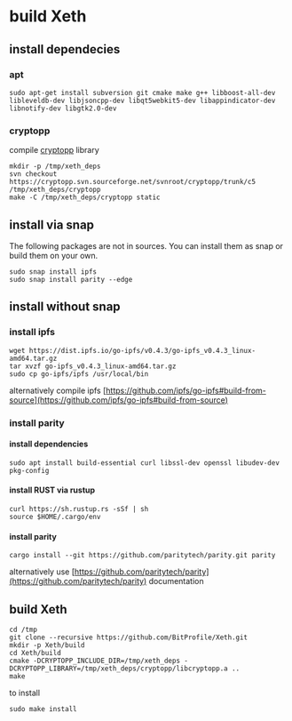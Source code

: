 
# build Xeth
## install dependecies

### apt

```
sudo apt-get install subversion git cmake make g++ libboost-all-dev libleveldb-dev libjsoncpp-dev libqt5webkit5-dev libappindicator-dev libnotify-dev libgtk2.0-dev
```

### cryptopp

compile [cryptopp](https://www.cryptopp.com/wiki/Linux) library

```
mkdir -p /tmp/xeth_deps
svn checkout https://cryptopp.svn.sourceforge.net/svnroot/cryptopp/trunk/c5 /tmp/xeth_deps/cryptopp
make -C /tmp/xeth_deps/cryptopp static
```


## install via snap
The following packages are not in sources. You can install them as snap or build them on your own.

```
sudo snap install ipfs 
sudo snap install parity --edge
```

## install without snap
### install ipfs
```
wget https://dist.ipfs.io/go-ipfs/v0.4.3/go-ipfs_v0.4.3_linux-amd64.tar.gz
tar xvzf go-ipfs_v0.4.3_linux-amd64.tar.gz
sudo cp go-ipfs/ipfs /usr/local/bin
```

alternatively compile ipfs [https://github.com/ipfs/go-ipfs#build-from-source](https://github.com/ipfs/go-ipfs#build-from-source)


### install parity

#### install dependencies

```
sudo apt install build-essential curl libssl-dev openssl libudev-dev pkg-config
```

#### install RUST via rustup

```
curl https://sh.rustup.rs -sSf | sh
source $HOME/.cargo/env
```

#### install parity

```
cargo install --git https://github.com/paritytech/parity.git parity
```

alternatively use [https://github.com/paritytech/parity](https://github.com/paritytech/parity) documentation




## build Xeth

```
cd /tmp
git clone --recursive https://github.com/BitProfile/Xeth.git
mkdir -p Xeth/build
cd Xeth/build
cmake -DCRYPTOPP_INCLUDE_DIR=/tmp/xeth_deps -DCRYPTOPP_LIBRARY=/tmp/xeth_deps/cryptopp/libcryptopp.a ..
make
```

to install

```
sudo make install
```
